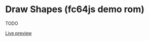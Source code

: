 # Draw Shapes (fc64js demo rom)

TODO

[Live preview](https://theinvader360.github.io/fc64js/rom/demo/draw-shapes/)
